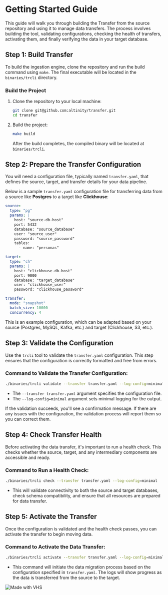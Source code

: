 # Getting Started Guide

This guide will walk you through building the Transfer from the source repository and using it to manage data transfers. The process involves building the tool, validating configurations, checking the health of transfers, activating them, and finally verifying the data in your target database.

## Step 1: Build Transfer

To build the ingestion engine, clone the repository and run the build command using `make`. The final executable will be located in the `binaries/trcli` directory.

### Build the Project

1. Clone the repository to your local machine:
   ```bash
   git clone git@github.com:altinity/transfer.git
   cd transfer
   ```

2. Build the project:
   ```bash
   make build
   ```

   After the build completes, the compiled binary will be located at `binaries/trcli`.

## Step 2: Prepare the Transfer Configuration

You will need a configuration file, typically named `transfer.yaml`, that defines the source, target, and transfer details for your data pipeline.

Below is a sample `transfer.yaml` configuration file for transferring data from a source like **Postgres** to a target like **Clickhouse**:

```yaml
source:
  type: "pg"
  params: |
    host: "source-db-host"
    port: 5432
    database: "source_database"
    user: "source_user"
    password: "source_password"
    tables:
      - name: "personas"

target:
  type: "ch"
  params: |
    host: "clickhouse-db-host"
    port: 9000
    database: "target_database"
    user: "clickhouse_user"
    password: "clickhouse_password"

transfer:
  mode: "snapshot"
  batch_size: 10000
  concurrency: 4
```

This is an example configuration, which can be adapted based on your source (Postgres, MySQL, Kafka, etc.) and target (Clickhouse, S3, etc.).

## Step 3: Validate the Configuration

Use the `trcli` tool to validate the `transfer.yaml` configuration. This step ensures that the configuration is correctly formatted and free from errors.

### Command to Validate the Transfer Configuration:

```bash
./binaries/trcli validate --transfer transfer.yaml --log-config=minimal
```

- The `--transfer transfer.yaml` argument specifies the configuration file.
- The `--log-config=minimal` argument sets minimal logging for the output.

If the validation succeeds, you'll see a confirmation message. If there are any issues with the configuration, the validation process will report them so you can correct them.

## Step 4: Check Transfer Health

Before activating the data transfer, it's important to run a health check. This checks whether the source, target, and any intermediary components are accessible and ready.

### Command to Run a Health Check:

```bash
./binaries/trcli check --transfer transfer.yaml --log-config=minimal
```

- This will validate connectivity to both the source and target databases, check schema compatibility, and ensure that all resources are prepared for data transfer.

## Step 5: Activate the Transfer

Once the configuration is validated and the health check passes, you can activate the transfer to begin moving data.

### Command to Activate the Data Transfer:

```bash
./binaries/trcli activate --transfer transfer.yaml --log-config=minimal
```

- This command will initiate the data migration process based on the configuration specified in `transfer.yaml`. The logs will show progress as the data is transferred from the source to the target.

![Made with VHS](https://vhs.charm.sh/vhs-3ETIytnxDtBmrgkcOX3ZBf.gif)

